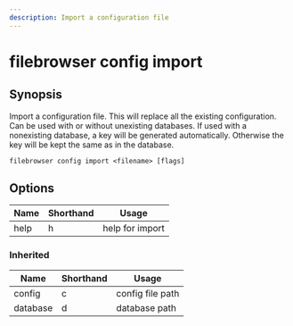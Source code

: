 ```yaml
---
description: Import a configuration file
---
```


# filebrowser config import

## Synopsis

Import a configuration file. This will replace all the existing
configuration. Can be used with or without unexisting databases.
If used with a nonexisting database, a key will be generated
automatically. Otherwise the key will be kept the same as in the
database.

```
filebrowser config import <filename> [flags]
```

## Options

| Name | Shorthand | Usage |
|------|-----------|-------|
|help|h|help for import|

### Inherited

| Name | Shorthand | Usage |
|------|-----------|-------|
|config|c|config file path|
|database|d|database path|

